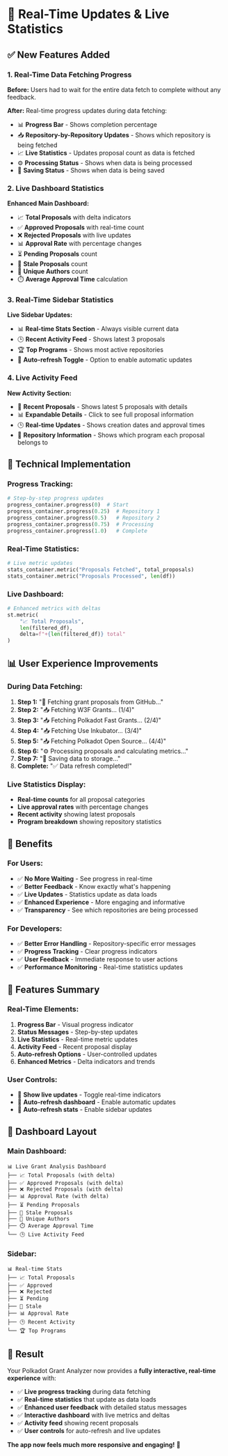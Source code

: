 # 🚀 Real-Time Updates & Live Statistics

## ✅ New Features Added

### 1. **Real-Time Data Fetching Progress**

**Before:** Users had to wait for the entire data fetch to complete without any feedback.

**After:** Real-time progress updates during data fetching:

- 📊 **Progress Bar** - Shows completion percentage
- 📥 **Repository-by-Repository Updates** - Shows which repository is being fetched
- 📈 **Live Statistics** - Updates proposal count as data is fetched
- ⚙️ **Processing Status** - Shows when data is being processed
- 💾 **Saving Status** - Shows when data is being saved

### 2. **Live Dashboard Statistics**

**Enhanced Main Dashboard:**

- 📈 **Total Proposals** with delta indicators
- ✅ **Approved Proposals** with real-time count
- ❌ **Rejected Proposals** with live updates
- 📊 **Approval Rate** with percentage changes
- ⏳ **Pending Proposals** count
- 🔄 **Stale Proposals** count
- 👤 **Unique Authors** count
- ⏱️ **Average Approval Time** calculation

### 3. **Real-Time Sidebar Statistics**

**Live Sidebar Updates:**

- 📊 **Real-time Stats Section** - Always visible current data
- 🕒 **Recent Activity Feed** - Shows latest 3 proposals
- 🏆 **Top Programs** - Shows most active repositories
- 🔄 **Auto-refresh Toggle** - Option to enable automatic updates

### 4. **Live Activity Feed**

**New Activity Section:**

- 📄 **Recent Proposals** - Shows latest 5 proposals with details
- 📊 **Expandable Details** - Click to see full proposal information
- 🕒 **Real-time Updates** - Shows creation dates and approval times
- 📍 **Repository Information** - Shows which program each proposal belongs to

## 🔧 Technical Implementation

### **Progress Tracking:**

```python
# Step-by-step progress updates
progress_container.progress(0)  # Start
progress_container.progress(0.25)  # Repository 1
progress_container.progress(0.5)   # Repository 2
progress_container.progress(0.75)  # Processing
progress_container.progress(1.0)   # Complete
```

### **Real-Time Statistics:**

```python
# Live metric updates
stats_container.metric("Proposals Fetched", total_proposals)
stats_container.metric("Proposals Processed", len(df))
```

### **Live Dashboard:**

```python
# Enhanced metrics with deltas
st.metric(
    "📈 Total Proposals",
    len(filtered_df),
    delta=f"+{len(filtered_df)} total"
)
```

## 📊 User Experience Improvements

### **During Data Fetching:**

1. **Step 1:** "🔄 Fetching grant proposals from GitHub..."
2. **Step 2:** "📥 Fetching W3F Grants... (1/4)"
3. **Step 3:** "📥 Fetching Polkadot Fast Grants... (2/4)"
4. **Step 4:** "📥 Fetching Use Inkubator... (3/4)"
5. **Step 5:** "📥 Fetching Polkadot Open Source... (4/4)"
6. **Step 6:** "⚙️ Processing proposals and calculating metrics..."
7. **Step 7:** "💾 Saving data to storage..."
8. **Complete:** "✅ Data refresh completed!"

### **Live Statistics Display:**

- **Real-time counts** for all proposal categories
- **Live approval rates** with percentage changes
- **Recent activity** showing latest proposals
- **Program breakdown** showing repository statistics

## 🎯 Benefits

### **For Users:**

- ✅ **No More Waiting** - See progress in real-time
- ✅ **Better Feedback** - Know exactly what's happening
- ✅ **Live Updates** - Statistics update as data loads
- ✅ **Enhanced Experience** - More engaging and informative
- ✅ **Transparency** - See which repositories are being processed

### **For Developers:**

- ✅ **Better Error Handling** - Repository-specific error messages
- ✅ **Progress Tracking** - Clear progress indicators
- ✅ **User Feedback** - Immediate response to user actions
- ✅ **Performance Monitoring** - Real-time statistics updates

## 🚀 Features Summary

### **Real-Time Elements:**

1. **Progress Bar** - Visual progress indicator
2. **Status Messages** - Step-by-step updates
3. **Live Statistics** - Real-time metric updates
4. **Activity Feed** - Recent proposal display
5. **Auto-refresh Options** - User-controlled updates
6. **Enhanced Metrics** - Delta indicators and trends

### **User Controls:**

- 🔄 **Show live updates** - Toggle real-time indicators
- 🔄 **Auto-refresh dashboard** - Enable automatic updates
- 🔄 **Auto-refresh stats** - Enable sidebar updates

## 📱 Dashboard Layout

### **Main Dashboard:**

```
📊 Live Grant Analysis Dashboard
├── 📈 Total Proposals (with delta)
├── ✅ Approved Proposals (with delta)
├── ❌ Rejected Proposals (with delta)
├── 📊 Approval Rate (with delta)
├── ⏳ Pending Proposals
├── 🔄 Stale Proposals
├── 👤 Unique Authors
├── ⏱️ Average Approval Time
└── 🕒 Live Activity Feed
```

### **Sidebar:**

```
📊 Real-time Stats
├── 📈 Total Proposals
├── ✅ Approved
├── ❌ Rejected
├── ⏳ Pending
├── 🔄 Stale
├── 📊 Approval Rate
├── 🕒 Recent Activity
└── 🏆 Top Programs
```

## 🎉 Result

Your Polkadot Grant Analyzer now provides a **fully interactive, real-time experience** with:

- ✅ **Live progress tracking** during data fetching
- ✅ **Real-time statistics** that update as data loads
- ✅ **Enhanced user feedback** with detailed status messages
- ✅ **Interactive dashboard** with live metrics and deltas
- ✅ **Activity feed** showing recent proposals
- ✅ **User controls** for auto-refresh and live updates

**The app now feels much more responsive and engaging!** 🚀
